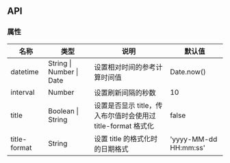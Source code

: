 ## API

### 属性

| 名称         | 类型                     | 说明                                                         | 默认值                |
| ------------ | ------------------------ | ------------------------------------------------------------ | --------------------- |
| datetime     | String \| Number \| Date | 设置相对时间的参考计算时间值                                 | Date.now()            |
| interval     | Number                   | 设置刷新间隔的秒数                                           | 10                    |
| title        | Boolean \| String        | 设置是否显示 title，传入布尔值时会使用过 title-format 格式化 | false                 |
| title-format | String                   | 设置 title 的格式化时的日期格式                              | 'yyyy-MM-dd HH:mm:ss' |
